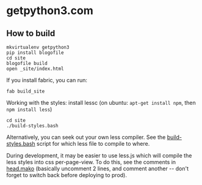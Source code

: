 # getpython3.com

## How to build

```
mkvirtualenv getpython3
pip install blogofile
cd site
blogofile build
open _site/index.html
```

If you install fabric, you can run:

    fab build_site

Working with the styles:
install lessc (on ubuntu: `apt-get install npm`, then `npm install less`)

```
cd site
./build-styles.bash
```

Alternatively, you can seek out your own less compiler. See the [build-styles.bash](./site/build-styles.bash) script for which less file to compile to where.

During development, it may be easier to use less.js which will compile the less styles into css per-page-view. To do this, see the comments in [head.mako](./site/_templates/head.mako) (basically uncomment 2 lines, and comment another -- don't forget to switch back before deploying to prod).
